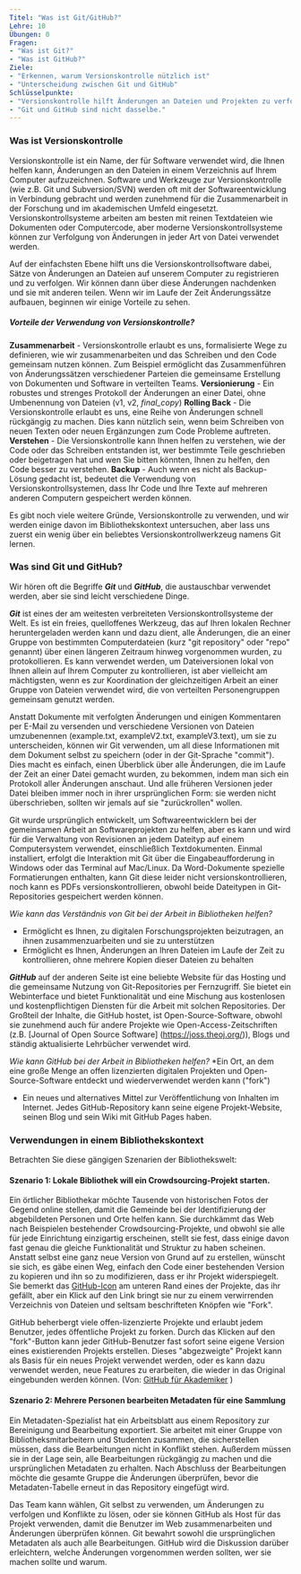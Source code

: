 ```yaml
---
Titel: "Was ist Git/GitHub?"
Lehre: 10
Übungen: 0
Fragen:
- "Was ist Git?"
- "Was ist GitHub?"
Ziele:
- "Erkennen, warum Versionskontrolle nützlich ist"
- "Unterscheidung zwischen Git und GitHub"
Schlüsselpunkte:
- "Versionskontrolle hilft Änderungen an Dateien und Projekten zu verfolgen"
- "Git und GitHub sind nicht dasselbe."
---
```


### Was ist Versionskontrolle

Versionskontrolle ist ein Name, der für Software verwendet wird, die Ihnen helfen kann, Änderungen an den Dateien in einem Verzeichnis auf Ihrem Computer aufzuzeichnen. Software und Werkzeuge zur Versionskontrolle (wie z.B. Git und Subversion/SVN) werden oft mit der Softwareentwicklung in Verbindung gebracht und werden zunehmend für die Zusammenarbeit in der Forschung und im akademischen Umfeld eingesetzt. Versionskontrollsysteme arbeiten am besten mit reinen Textdateien wie Dokumenten oder Computercode, aber moderne Versionskontrollsysteme können zur Verfolgung von Änderungen in jeder Art von Datei verwendet werden.

Auf der einfachsten Ebene hilft uns die Versionskontrollsoftware dabei, Sätze von Änderungen an Dateien auf unserem Computer zu registrieren und zu verfolgen. Wir können dann über diese Änderungen nachdenken und sie mit anderen teilen. Wenn wir im Laufe der Zeit Änderungssätze aufbauen, beginnen wir einige Vorteile zu sehen.

##### Vorteile der Verwendung von Versionskontrolle?

**Zusammenarbeit** - Versionskontrolle erlaubt es uns, formalisierte Wege zu definieren, wie wir zusammenarbeiten und das Schreiben und den Code gemeinsam nutzen können. Zum Beispiel ermöglicht das Zusammenführen von Änderungssätzen verschiedener Parteien die gemeinsame Erstellung von Dokumenten und Software in verteilten Teams.
**Versionierung** - Ein robustes und strenges Protokoll der Änderungen an einer Datei, ohne Umbenennung von Dateien (v1, v2, _final_copy_)
**Rolling Back** - Die Versionskontrolle erlaubt es uns, eine Reihe von Änderungen schnell rückgängig zu machen. Dies kann nützlich sein, wenn beim Schreiben von neuen Texten oder neuen Ergänzungen zum Code Probleme auftreten.
**Verstehen** - Die Versionskontrolle kann Ihnen helfen zu verstehen, wie der Code oder das Schreiben entstanden ist, wer bestimmte Teile geschrieben oder beigetragen hat und wen Sie bitten könnten, Ihnen zu helfen, den Code besser zu verstehen.
**Backup** - Auch wenn es nicht als Backup-Lösung gedacht ist, bedeutet die Verwendung von Versionskontrollsystemen, dass Ihr Code und Ihre Texte auf mehreren anderen Computern gespeichert werden können.

Es gibt noch viele weitere Gründe, Versionskontrolle zu verwenden, und wir werden einige davon im Bibliothekskontext untersuchen, aber lass uns zuerst ein wenig über ein beliebtes Versionskontrollwerkzeug namens Git lernen.

### Was sind Git und GitHub?

Wir hören oft die Begriffe **_Git_** und **_GitHub_**, die austauschbar verwendet werden, aber sie sind leicht verschiedene Dinge.

**_Git_** ist eines der am weitesten verbreiteten Versionskontrollsysteme der Welt. Es ist ein freies, quelloffenes Werkzeug, das auf Ihren lokalen Rechner heruntergeladen werden kann und dazu dient, alle Änderungen, die an einer Gruppe von bestimmten Computerdateien (kurz "git repository" oder "repo" genannt) über einen längeren Zeitraum hinweg vorgenommen wurden, zu protokollieren. Es kann verwendet werden, um Dateiversionen lokal von Ihnen allein auf Ihrem Computer zu kontrollieren, ist aber vielleicht am mächtigsten, wenn es zur Koordination der gleichzeitigen Arbeit an einer Gruppe von Dateien verwendet wird, die von verteilten Personengruppen gemeinsam genutzt werden. 

Anstatt Dokumente mit verfolgten Änderungen und einigen Kommentaren per E-Mail zu versenden und verschiedene Versionen von Dateien umzubenennen (example.txt, exampleV2.txt, exampleV3.text), um sie zu unterscheiden, können wir Git verwenden, um all diese Informationen mit dem Dokument selbst zu speichern (oder in der Git-Sprache "commit"). Dies macht es einfach, einen Überblick über alle Änderungen, die im Laufe der Zeit an einer Datei gemacht wurden, zu bekommen, indem man sich ein Protokoll aller Änderungen anschaut. Und alle früheren Versionen jeder Datei bleiben immer noch in ihrer ursprünglichen Form: sie werden nicht überschrieben, sollten wir jemals auf sie "zurückrollen" wollen. 

Git wurde ursprünglich entwickelt, um Softwareentwicklern bei der gemeinsamen Arbeit an Softwareprojekten zu helfen, aber es kann und wird für die Verwaltung von Revisionen an jedem Dateityp auf einem Computersystem verwendet, einschließlich Textdokumenten. Einmal installiert, erfolgt die Interaktion mit Git über die Eingabeaufforderung in Windows oder das Terminal auf Mac/Linux. Da Word-Dokumente spezielle Formatierungen enthalten, kann Git diese leider nicht versionskontrollieren, noch kann es PDFs versionskontrollieren, obwohl beide Dateitypen in Git-Repositories gespeichert werden können.   

*Wie kann das Verständnis von Git bei der Arbeit in Bibliotheken helfen?*
* Ermöglicht es Ihnen, zu digitalen Forschungsprojekten beizutragen, an ihnen zusammenzuarbeiten und sie zu unterstützen 
* Ermöglicht es Ihnen, Änderungen an Ihren Dateien im Laufe der Zeit zu kontrollieren, ohne mehrere Kopien dieser Dateien zu behalten

**_GitHub_** auf der anderen Seite ist eine beliebte Website für das Hosting und die gemeinsame Nutzung von Git-Repositories per Fernzugriff. Sie bietet ein Webinterface und bietet Funktionalität und eine Mischung aus kostenlosen und kostenpflichtigen Diensten für die Arbeit mit solchen Repositories. Der Großteil der Inhalte, die GitHub hostet, ist Open-Source-Software, obwohl sie zunehmend auch für andere Projekte wie Open-Access-Zeitschriften (z.B. [Journal of Open Source Software] (https://joss.theoj.org/)), Blogs und ständig aktualisierte Lehrbücher verwendet wird. 

*Wie kann GitHub bei der Arbeit in Bibliotheken helfen?* 
*Ein Ort, an dem eine große Menge an offen lizenzierten digitalen Projekten und Open-Source-Software entdeckt und wiederverwendet werden kann ("fork")
* Ein neues und alternatives Mittel zur Veröffentlichung von Inhalten im Internet. Jedes GitHub-Repository kann seine eigene Projekt-Website, seinen Blog und sein Wiki mit GitHub Pages haben.  


### Verwendungen in einem Bibliothekskontext

Betrachten Sie diese gängigen Szenarien der Bibliothekswelt: 

#### Szenario 1: Lokale Bibliothek will ein Crowdsourcing-Projekt starten.

Ein örtlicher Bibliothekar möchte Tausende von historischen Fotos der Gegend online stellen, damit die Gemeinde bei der Identifizierung der abgebildeten Personen und Orte helfen kann. Sie durchkämmt das Web nach Beispielen bestehender Crowdsourcing-Projekte, und obwohl sie alle für jede Einrichtung einzigartig erscheinen, stellt sie fest, dass einige davon fast genau die gleiche Funktionalität und Struktur zu haben scheinen. Anstatt selbst eine ganz neue Version von Grund auf zu erstellen, wünscht sie sich, es gäbe einen Weg, einfach den Code einer bestehenden Version zu kopieren und ihn so zu modifizieren, dass er ihr Projekt widerspiegelt. Sie bemerkt das [GitHub-Icon](https://github.com/logos) am unteren Rand eines der Projekte, das ihr gefällt, aber ein Klick auf den Link bringt sie nur zu einem verwirrenden Verzeichnis von Dateien und seltsam beschrifteten Knöpfen wie "Fork".  

GitHub beherbergt viele offen-lizenzierte Projekte und erlaubt jedem Benutzer, jedes öffentliche Projekt zu forken. Durch das Klicken auf den "fork"-Button kann jeder GitHub-Benutzer fast sofort seine eigene Version eines existierenden Projekts erstellen. Dieses "abgezweigte" Projekt kann als Basis für ein neues Projekt verwendet werden, oder es kann dazu verwendet werden, neue Features zu erarbeiten, die wieder in das Original eingebunden werden können. (Von: [GitHub für Akademiker](https://hybridpedagogy.org/push-pull-fork-github-for-academics/) )

#### Szenario 2: Mehrere Personen bearbeiten Metadaten für eine Sammlung

Ein Metadaten-Spezialist hat ein Arbeitsblatt aus einem Repository zur Bereinigung und Bearbeitung exportiert. Sie arbeitet mit einer Gruppe von Bibliotheksmitarbeitern und Studenten zusammen, die sicherstellen müssen, dass die Bearbeitungen nicht in Konflikt stehen. Außerdem müssen sie in der Lage sein, alle Bearbeitungen rückgängig zu machen und die ursprünglichen Metadaten zu erhalten. Nach Abschluss der Bearbeitungen möchte die gesamte Gruppe die Änderungen überprüfen, bevor die Metadaten-Tabelle erneut in das Repository eingefügt wird.

Das Team kann wählen, Git selbst zu verwenden, um Änderungen zu verfolgen und Konflikte zu lösen, oder sie können GitHub als Host für das Projekt verwenden, damit die Benutzer im Web zusammenarbeiten und Änderungen überprüfen können. Git bewahrt sowohl die ursprünglichen Metadaten als auch alle Bearbeitungen. GitHub wird die Diskussion darüber erleichtern, welche Änderungen vorgenommen werden sollten, wer sie machen sollte und warum.
